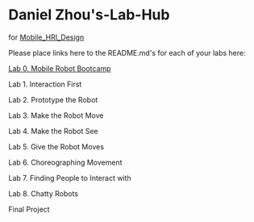 # Daniel Zhou's-Lab-Hub
for [Mobile_HRI_Design](https://github.com/FAR-Lab/Mobile_HRI_Design)

Please place links here to the README.md's for each of your labs here:

[Lab 0. Mobile Robot Bootcamp](Lab0/Readme.md)

Lab 1. Interaction First

Lab 2. Prototype the Robot

Lab 3. Make the Robot Move

Lab 4. Make the Robot See

Lab 5. Give the Robot Moves

Lab 6. Choreographing Movement

Lab 7. Finding People to Interact with

Lab 8. Chatty Robots

Final Project


